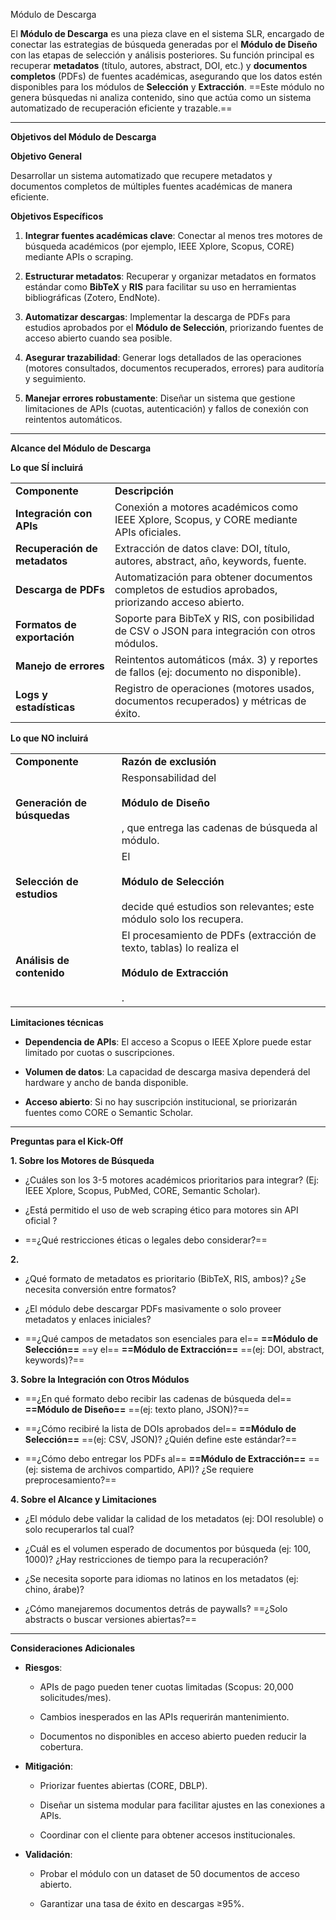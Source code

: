 Módulo de Descarga

  

El **Módulo de Descarga** es una pieza clave en el sistema SLR, encargado de conectar las estrategias de búsqueda generadas por el **Módulo de Diseño** con las etapas de selección y análisis posteriores. Su función principal es recuperar **metadatos** (título, autores, abstract, DOI, etc.) y **documentos completos** (PDFs) de fuentes académicas, asegurando que los datos estén disponibles para los módulos de **Selección** y **Extracción**. ==Este módulo no genera búsquedas ni analiza contenido, sino que actúa como un sistema automatizado de recuperación eficiente y trazable.==

---

**Objetivos del Módulo de Descarga**

**Objetivo General**

Desarrollar un sistema automatizado que recupere metadatos y documentos completos de múltiples fuentes académicas de manera eficiente.

**Objetivos Específicos**

1. **Integrar fuentes académicas clave**: Conectar al menos tres motores de búsqueda académicos (por ejemplo, IEEE Xplore, Scopus, CORE) mediante APIs o scraping.
    
2. **Estructurar metadatos**: Recuperar y organizar metadatos en formatos estándar como **BibTeX** y **RIS** para facilitar su uso en herramientas bibliográficas (Zotero, EndNote).
    
3. **Automatizar descargas**: Implementar la descarga de PDFs para estudios aprobados por el **Módulo de Selección**, priorizando fuentes de acceso abierto cuando sea posible.
    
4. **Asegurar trazabilidad**: Generar logs detallados de las operaciones (motores consultados, documentos recuperados, errores) para auditoría y seguimiento.
    
5. **Manejar errores robustamente**: Diseñar un sistema que gestione limitaciones de APIs (cuotas, autenticación) y fallos de conexión con reintentos automáticos.
    

---

**Alcance del Módulo de Descarga**

**Lo que SÍ incluirá**

|   |   |
|---|---|
|**Componente**|**Descripción**|
|**Integración con APIs**|Conexión a motores académicos como IEEE Xplore, Scopus, y CORE mediante APIs oficiales.|
|**Recuperación de metadatos**|Extracción de datos clave: DOI, título, autores, abstract, año, keywords, fuente.|
|**Descarga de PDFs**|Automatización para obtener documentos completos de estudios aprobados, priorizando acceso abierto.|
|**Formatos de exportación**|Soporte para BibTeX y RIS, con posibilidad de CSV o JSON para integración con otros módulos.|
|**Manejo de errores**|Reintentos automáticos (máx. 3) y reportes de fallos (ej: documento no disponible).|
|**Logs y estadísticas**|Registro de operaciones (motores usados, documentos recuperados) y métricas de éxito.|

**Lo que NO incluirá**

|   |   |
|---|---|
|**Componente**|**Razón de exclusión**|
|**Generación de búsquedas**|Responsabilidad del<br><br>**Módulo de Diseño**<br><br>, que entrega las cadenas de búsqueda al módulo.|
|**Selección de estudios**|El<br><br>**Módulo de Selección**<br><br>decide qué estudios son relevantes; este módulo solo los recupera.|
|**Análisis de contenido**|El procesamiento de PDFs (extracción de texto, tablas) lo realiza el<br><br>**Módulo de Extracción**<br><br>.|

**Limitaciones técnicas**

- **Dependencia de APIs**: El acceso a Scopus o IEEE Xplore puede estar limitado por cuotas o suscripciones.
    
- **Volumen de datos**: La capacidad de descarga masiva dependerá del hardware y ancho de banda disponible.
    
- **Acceso abierto**: Si no hay suscripción institucional, se priorizarán fuentes como CORE o Semantic Scholar.
    

---

**Preguntas para el Kick-Off**

**1. Sobre los Motores de Búsqueda**

- ¿Cuáles son los 3-5 motores académicos prioritarios para integrar? (Ej: IEEE Xplore, Scopus, PubMed, CORE, Semantic Scholar).
    
- ¿Está permitido el uso de web scraping ético para motores sin API oficial ?
    
- ==¿Qué restricciones éticas o legales debo considerar?==
    

**2.**

- ¿Qué formato de metadatos es prioritario (BibTeX, RIS, ambos)? ¿Se necesita conversión entre formatos?
    
- ¿El módulo debe descargar PDFs masivamente o solo proveer metadatos y enlaces iniciales?
    
- ==¿Qué campos de metadatos son esenciales para el== **==Módulo de Selección==** ==y el== **==Módulo de Extracción==** ==(ej: DOI, abstract, keywords)?==
    

**3. Sobre la Integración con Otros Módulos**

- ==¿En qué formato debo recibir las cadenas de búsqueda del== **==Módulo de Diseño==** ==(ej: texto plano, JSON)?==
    
- ==¿Cómo recibiré la lista de DOIs aprobados del== **==Módulo de Selección==** ==(ej: CSV, JSON)? ¿Quién define este estándar?==
    
- ==¿Cómo debo entregar los PDFs al== **==Módulo de Extracción==** ==(ej: sistema de archivos compartido, API)? ¿Se requiere preprocesamiento?==
    

**4. Sobre el Alcance y Limitaciones**

- ¿El módulo debe validar la calidad de los metadatos (ej: DOI resoluble) o solo recuperarlos tal cual?
    
- ¿Cuál es el volumen esperado de documentos por búsqueda (ej: 100, 1000)? ¿Hay restricciones de tiempo para la recuperación?
    
- ¿Se necesita soporte para idiomas no latinos en los metadatos (ej: chino, árabe)?
    
- ¿Cómo manejaremos documentos detrás de paywalls? ==¿Solo abstracts o buscar versiones abiertas?==
    

  

---

**Consideraciones Adicionales**

- **Riesgos**:
    
    - APIs de pago pueden tener cuotas limitadas (Scopus: 20,000 solicitudes/mes).
        
    - Cambios inesperados en las APIs requerirán mantenimiento.
        
    - Documentos no disponibles en acceso abierto pueden reducir la cobertura.
        
- **Mitigación**:
    
    - Priorizar fuentes abiertas (CORE, DBLP).
        
    - Diseñar un sistema modular para facilitar ajustes en las conexiones a APIs.
        
    - Coordinar con el cliente para obtener accesos institucionales.
        
- **Validación**:
    
    - Probar el módulo con un dataset de 50 documentos de acceso abierto.
        
    - Garantizar una tasa de éxito en descargas ≥95%.